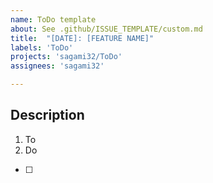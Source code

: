 ```yaml
---
name: ToDo template
about: See .github/ISSUE_TEMPLATE/custom.md
title:  "[DATE]: [FEATURE NAME]"
labels: 'ToDo'
projects: 'sagami32/ToDo'
assignees: 'sagami32'

---
```



## Description

1. To
2. Do

- [ ] 
